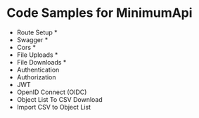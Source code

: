 # Code Samples for MinimumApi
- Route Setup *
- Swagger *
- Cors *
- File Uploads *
- File Downloads *
- Authentication
- Authorization
- JWT
- OpenID Connect (OIDC)
- Object List To CSV Download
- Import CSV to Object List

